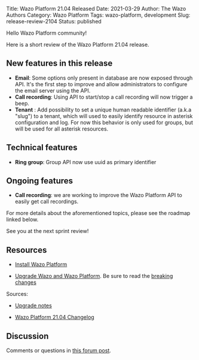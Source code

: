 Title: Wazo Platform 21.04 Released
Date: 2021-03-29
Author: The Wazo Authors
Category: Wazo Platform
Tags: wazo-platform, development
Slug: release-review-2104
Status: published

Hello Wazo Platform community!

Here is a short review of the Wazo Platform 21.04 release.

## New features in this release

* **Email**: Some options only present in database are now exposed through API. It's the first step
  to improve and allow administrators to configure the email server using the API.
* **Call recording**: Using API to start/stop a call recording will now trigger a beep.
* **Tenant** : Add possibility to set a unique human readable identifier (a.k.a "slug") to a
  tenant, which will used to easily identify resource in asterisk configuration and log. For now
  this behavior is only used for groups, but will be used for all asterisk resources.

## Technical features

* **Ring group**: Group API now use uuid as primary identifier

## Ongoing features

* **Call recording**: we are working to improve the Wazo Platform API to easily get call recordings.

For more details about the aforementioned topics, please see the roadmap linked below.

See you at the next sprint review!

## Resources

* [Install Wazo Platform](/use-cases)

* [Upgrade Wazo and Wazo Platform](/uc-doc/upgrade/). Be sure to read the [breaking changes](/uc-doc/upgrade/upgrade_notes#21-04)

Sources:

* [Upgrade notes](/uc-doc/upgrade/upgrade_notes#21-04)

* [Wazo Platform 21.04 Changelog](https://wazo-dev.atlassian.net/issues/?jql=project%3DWAZO%20AND%20fixVersion%3D21.04)

## Discussion

Comments or questions in [this forum post](https://wazo-platform.discourse.group/t/blog-wazo-platform-21-04-released).
